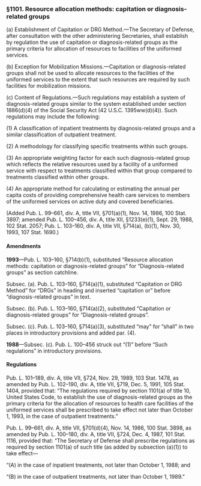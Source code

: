 ### §1101. Resource allocation methods: capitation or diagnosis-related groups ###

(a) Establishment of Capitation or DRG Method.—The Secretary of Defense, after consultation with the other administering Secretaries, shall establish by regulation the use of capitation or diagnosis-related groups as the primary criteria for allocation of resources to facilities of the uniformed services.

(b) Exception for Mobilization Missions.—Capitation or diagnosis-related groups shall not be used to allocate resources to the facilities of the uniformed services to the extent that such resources are required by such facilities for mobilization missions.

(c) Content of Regulations.—Such regulations may establish a system of diagnosis-related groups similar to the system established under section 1886(d)(4) of the Social Security Act (42 U.S.C. 1395ww(d)(4)). Such regulations may include the following:

(1) A classification of inpatient treatments by diagnosis-related groups and a similar classification of outpatient treatment.

(2) A methodology for classifying specific treatments within such groups.

(3) An appropriate weighting factor for each such diagnosis-related group which reflects the relative resources used by a facility of a uniformed service with respect to treatments classified within that group compared to treatments classified within other groups.

(4) An appropriate method for calculating or estimating the annual per capita costs of providing comprehensive health care services to members of the uniformed services on active duty and covered beneficiaries.

(Added Pub. L. 99–661, div. A, title VII, §701(a)(1), Nov. 14, 1986, 100 Stat. 3897; amended Pub. L. 100–456, div. A, title XII, §1233(e)(1), Sept. 29, 1988, 102 Stat. 2057; Pub. L. 103–160, div. A, title VII, §714(a), (b)(1), Nov. 30, 1993, 107 Stat. 1690.)

#### Amendments ####

**1993**—Pub. L. 103–160, §714(b)(1), substituted “Resource allocation methods: capitation or diagnosis-related groups” for “Diagnosis-related groups” as section catchline.

Subsec. (a). Pub. L. 103–160, §714(a)(1), substituted “Capitation or DRG Method” for “DRGs” in heading and inserted “capitation or” before “diagnosis-related groups” in text.

Subsec. (b). Pub. L. 103–160, §714(a)(2), substituted “Capitation or diagnosis-related groups” for “Diagnosis-related groups”.

Subsec. (c). Pub. L. 103–160, §714(a)(3), substituted “may” for “shall” in two places in introductory provisions and added par. (4).

**1988**—Subsec. (c). Pub. L. 100–456 struck out “(1)” before “Such regulations” in introductory provisions.

#### Regulations ####

Pub. L. 101–189, div. A, title VII, §724, Nov. 29, 1989, 103 Stat. 1478, as amended by Pub. L. 102–190, div. A, title VII, §719, Dec. 5, 1991, 105 Stat. 1404, provided that: “The regulations required by section 1101(a) of title 10, United States Code, to establish the use of diagnosis-related groups as the primary criteria for the allocation of resources to health care facilities of the uniformed services shall be prescribed to take effect not later than October 1, 1993, in the case of outpatient treatments.”

Pub. L. 99–661, div. A, title VII, §701(d)(4), Nov. 14, 1986, 100 Stat. 3898, as amended by Pub. L. 100–180, div. A, title VII, §724, Dec. 4, 1987, 101 Stat. 1116, provided that: “The Secretary of Defense shall prescribe regulations as required by section 1101(a) of such title (as added by subsection (a)(1)) to take effect—

“(A) in the case of inpatient treatments, not later than October 1, 1988; and

“(B) in the case of outpatient treatments, not later than October 1, 1989.”